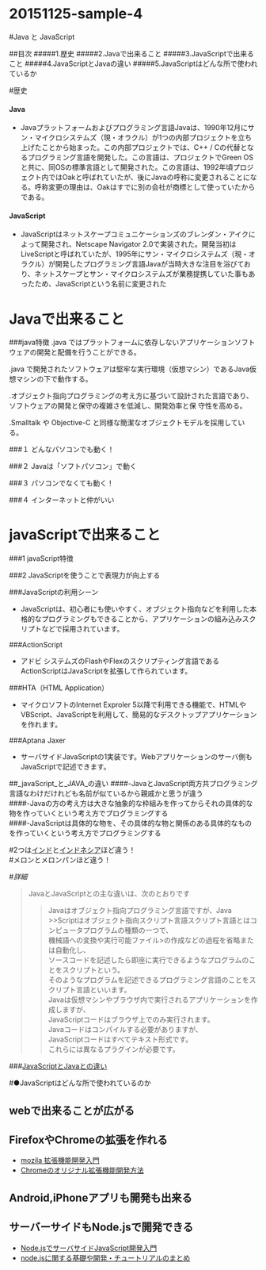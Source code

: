 # 20151125-sample-4
#Java と JavaScript


##目次
#####1.歴史
#####2.Javaで出来ること
#####3.JavaScriptで出来ること
#####4.JavaScriptとJavaの違い
#####5.JavaScriptはどんな所で使われているか



#歴史

#### Java
- Javaプラットフォームおよびプログラミング言語Javaは、1990年12月にサン・マイクロシステムズ（現・オラクル）が1つの内部プロジェクトを立ち上げたことから始まった。この内部プロジェクトでは、C++ / Cの代替となるプログラミング言語を開発した。この言語は、プロジェクトでGreen OS と共に、同OSの標準言語として開発された。この言語は、1992年頃プロジェクト内ではOakと呼ばれていたが、後にJavaの呼称に変更されることになる。呼称変更の理由は、Oakはすでに別の会社が商標として使っていたからである。

#### JavaScript
- JavaScriptはネットスケープコミュニケーションズのブレンダン・アイクによって開発され、Netscape Navigator 2.0で実装された。開発当初はLiveScriptと呼ばれていたが、1995年にサン・マイクロシステムズ（現・オラクル）が開発したプログラミング言語Javaが当時大きな注目を浴びており、ネットスケープとサン・マイクロシステムズが業務提携していた事もあったため、JavaScriptという名前に変更された


# Javaで出来ること

###java特徴
 .java ではプラットフォームに依存しないアプリケーションソフトウェアの開発と配備を行うことができる。

 .java で開発されたソフトウェアは堅牢な実行環境（仮想マシン）であるJava仮想マシンの下で動作する。

.オブジェクト指向プログラミングの考え方に基づいて設計された言語であり、ソフトウェアの開発と保守の複雑さを低減し、開発効率と保  守性を高める。

.Smalltalk や Objective-C と同様な簡潔なオブジェクトモデルを採用している。


###１ どんなパソコンでも動く！


###２ Javaは「ソフトパソコン」で動く


###３ パソコンでなくても動く！


###４ インターネットと仲がいい


# javaScriptで出来ること

###1 javaScript特徴

###2 JavaScriptを使うことで表現力が向上する


###JavaScriptの利用シーン
- JavaScriptは、初心者にも使いやすく、オブジェクト指向などを利用した本格的なプログラミングもできることから、アプリケーションの組み込みスクリプトなどで採用されています。

###ActionScript
- アドビ システムズのFlashやFlexのスクリプティング言語であるActionScriptはJavaScriptを拡張して作られています。

###HTA（HTML Application）
- マイクロソフトのInternet Exproler 5以降で利用できる機能で、HTMLやVBScript、JavaScriptを利用して、簡易的なデスクトップアプリケーションを作れます。


###Aptana Jaxer
- サーバサイドJavaScriptの1実装です。Webアプリケーションのサーバ側もJavaScriptで記述できます。



##_javaScript_と_JAVA_の違い
####-JavaとJavaScript両方共プログラミング言語なわけだけれども名前が似ているから親戚かと思うが違う  
####-Javaの方の考え方は大きな抽象的な枠組みを作ってからそれの具体的な物を作っていくという考え方でプログラミングする   
####-JavaScriptは具体的な物を、その具体的な物と関係のある具体的なものを作っていくという考え方でプログラミングする  
  
  
  
  
#2つは[インド](http://www.in.emb-japan.go.jp/index-j.html)と[インドネシア](http://www.id.emb-japan.go.jp/index_jp.html)ほど違う！  
#メロンとメロンパンほど違う！  
  
  
  
  
#_詳細_
>JavaとJavaScriptとの主な違いは、次のとおりです  
>>Javaはオブジェクト指向プログラミング言語ですが、Java   >>Scriptはオブジェクト指向スクリプト言語スクリプト言語とはコンピュータプログラムの種類の一つで、  
>>機械語への変換や実行可能ファイル>の作成などの過程を省略または自動化し、  
>>ソースコードを記述したら即座に実行できるようなプログラムのことをスクリプトという。  
>>そのようなプログラムを記述できるプログラミング言語のことをスクリプト言語といいます。  
>Javaは仮想マシンやブラウザ内で実行されるアプリケーションを作成しますが、    
>JavaScriptコードはブラウザ上でのみ実行されます。    
>Javaコードはコンパイルする必要がありますが、  
>JavaScriptコードはすべてテキスト形式です。  
>これらには異なるプラグインが必要です。  

###[JavaScriptとJavaとの違い](https://www.java.com/ja/download/faq/java_javascript.xml)  

#●JavaScriptはどんな所で使われているのか

## webで出来ることが広がる

## FirefoxやChromeの拡張を作れる

 - [mozila 拡張機能開発入門](https://dev.mozilla.jp/2009/09/intro/)
 - [Chromeのオリジナル拡張機能開発方法](http://liginc.co.jp/web/tool/browser/163575)
 
## Android,iPhoneアプリも開発も出来る

## サーバーサイドもNode.jsで開発できる

- [Node.jsでサーバサイドJavaScript開発入門](http://www.atmarkit.co.jp/fwcr/index/index_nodejs.html)
- [node.jsに関する基礎や開発・チュートリアルのまとめ](http://phpspot.org/blog/archives/2011/02/nodejs.html)


